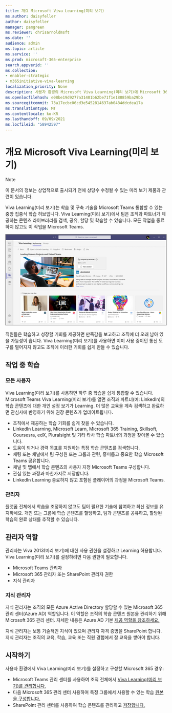 ```yaml
---
title: 개요 Microsoft Viva Learning(미리 보기)
ms.author: daisyfeller
author: daisyfeller
manager: pamgreen
ms.reviewer: chrisarnoldmsft
ms.date: ''
audience: admin
ms.topic: article
ms.service: ''
ms.prod: microsoft-365-enterprise
search.appverid: ''
ms.collection:
- enabler-strategic
- m365initiative-viva-learning
localization_priority: None
description: 사용자 환경의 Microsoft Viva Learning(미리 보기)에 Microsoft 365 대해 자세히 알아보습니다.
ms.openlocfilehash: e08be19d9277a31401b62be71f1e180859ba29bb
ms.sourcegitcommit: 73a17ecbc06cd3e5452814637ab0484ddcdea17a
ms.translationtype: MT
ms.contentlocale: ko-KR
ms.lasthandoff: 09/09/2021
ms.locfileid: "58942597"
---
```

# <a name="overview-of-microsoft-viva-learning-preview"></a>개요 Microsoft Viva Learning(미리 보기) 

> [!NOTE]
> 이 문서의 정보는 상업적으로 출시되기 전에 상당수 수정될 수 있는 미리 보기 제품과 관련이 있습니다. 

Viva Learning(미리 보기)는 학습 및 구축 기술을 Microsoft Teams 통합할 수 있는 중앙 집중식 학습 허브입니다. Viva Learning(미리 보기)에서 팀은 조직과 파트너가 제공하는 콘텐츠 라이브러리를 검색, 공유, 할당 및 학습할 수 있습니다. 모든 작업을 종료하지 않고도 이 작업을 Microsoft Teams.

   ![Screenshot of the Viva Learning (Preview) homepage in Teams.](../media/learning/learning-home-teams.png)
 
직원들은 학습하고 성장할 기회를 제공하면 만족감을 보고하고 조직에 더 오래 남아 있을 가능성이 습니다. Viva Learning(미리 보기)를 사용하면 이미 사용 중이던 통신 도구를 멀어지지 않고도 조직에 이러한 기회를 쉽게 만들 수 있습니다.

## <a name="learn-while-working"></a>작업 중 학습

### <a name="everyone"></a>모든 사용자

Viva Learning(미리 보기)를 사용하면 하루 중 학습을 쉽게 통합할 수 있습니다. Microsoft Teams Viva Learning(미리 보기)를 열면 조직과 파트너(예: LinkedIn)의 학습 콘텐츠에 대한 개인 설정 보기가 Learning. 더 많은 교육을 계속 검색하고 완료하면 관심사에 반영하기 위해 권장 콘텐츠가 업데이트됩니다.

- 조직에서 제공하는 학습 기회를 쉽게 찾을 수 있습니다.
- LinkedIn Learning, Microsoft Learn, Microsoft 365 Training, Skillsoft, Coursesra, edX, Pluralsight 및 기타 타사 학습 파트너의 과정을 찾아볼 수 있습니다.
- 도움이 되거나 경력 목표를 지원하는 특정 학습 콘텐츠를 검색합니다.
- 채팅 또는 채널에서 팀 구성원 또는 그룹과 관련, 흥미롭고 중요한 학습 Microsoft Teams 공유합니다.
- 채널 및 탭에서 학습 콘텐츠의 사용자 지정 Microsoft Teams 구성합니다.
- 관심 있는 과정과 마찬가지로 저장합니다.
- LinkedIn Learning 종료하지 않고 포함된 플레이어의 과정을 Microsoft Teams.

### <a name="managers"></a>관리자

플랫폼 전체에서 학습을 조정하지 않고도 팀이 필요한 기술에 참여하고 최신 정보를 유지하세요. 개인 또는 그룹에 학습 콘텐츠를 할당하고, 팀과 콘텐츠를 공유하고, 할당된 학습의 완료 상태를 추적할 수 있습니다.

## <a name="admin-roles"></a>관리자 역할

관리자는 Viva 2013(미리 보기)에 대한 사용 권한을 설정하고 Learning 허용합니다. Viva Learning(미리 보기)를 설정하려면 다음 권한이 필요합니다.

- Microsoft Teams 관리자
- Microsoft 365 관리자 또는 SharePoint 관리자 권한
- 지식 관리자

### <a name="knowledge-admin"></a>지식 관리자

지식 관리자는 조직의 모든 Azure Active Directory 할당할 수 있는 Microsoft 365 관리 센터(Azure AD) 역할입니다. 이 역할은 조직의 학습 콘텐츠 원본을 관리하기 위해 Microsoft 365 관리 센터. 자세한 내용은 Azure AD 기본 [제공 역할을 참조하세요.](/azure/active-directory/roles/permissions-reference#knowledge-administrator)

지식 관리자는 보통 기술적인 지식이 있으며 관리자 자격 증명을 SharePoint 합니다. 지식 관리자는 조직의 교육, 학습, 교육 또는 직원 경험에서 잘 교육을 쌓아야 합니다.

## <a name="get-started"></a>시작하기

사용자 환경에서 Viva Learning(미리 보기)를 설정하고 구성할 Microsoft 365 경우:

- Microsoft Teams 관리 센터를 사용하여 조직 전체에서 [Viva Learning(미리 보기)를 관리합니다.](set-up-teams-admin-center.md)
- 다음 Microsoft 365 관리 센터 사용하여 특정 그룹에서 사용할 수 있는 학습 [원본을 구성합니다.](content-sources-365-admin-center.md)
- SharePoint 관리 센터를 사용하여 학습 콘텐츠를 관리하고 [저장합니다.](configure-sharepoint-content-source.md)




